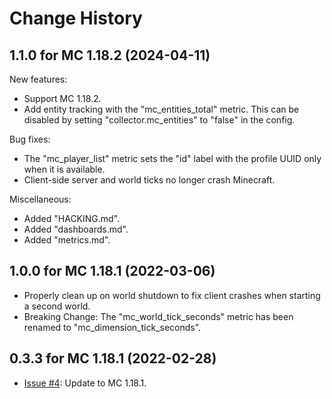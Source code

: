 Change History
==============


1.1.0 for MC 1.18.2 (2024-04-11)
--------------------------------

New features:

- Support MC 1.18.2.
- Add entity tracking with the "mc_entities_total" metric. This can be disabled by setting "collector.mc_entities" to "false" in the config.

Bug fixes:

- The "mc_player_list" metric sets the "id" label with the profile UUID only when it is available.
- Client-side server and world ticks no longer crash Minecraft.

Miscellaneous:

- Added "HACKING.md".
- Added "dashboards.md".
- Added "metrics.md".


1.0.0 for MC 1.18.1 (2022-03-06)
--------------------------------

- Properly clean up on world shutdown to fix client crashes when starting a second world.
- Breaking Change: The "mc_world_tick_seconds" metric has been renamed to "mc_dimension_tick_seconds".


0.3.3 for MC 1.18.1 (2022-02-28)
--------------------------------

- [Issue #4](https://github.com/cpburnz/minecraft-prometheus-exporter/issues/4): Update to MC 1.18.1.
